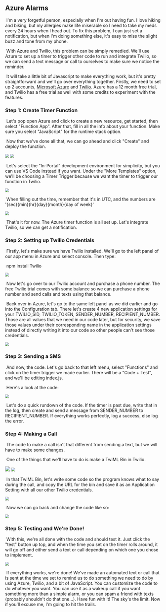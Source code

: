## Azure Alarms
​	I'm a very forgetful person, especially when I'm out having fun. I love hiking and biking, but my allergies make life miserable so I need to take my meds every 24 hours when I head out. To fix this problem, I can just set a notification, but when I'm doing something else, it's easy to miss the slight buzz and tone from my phone.

​	With Azure and Twilio, this problem can be simply remedied. We'll use Azure to set up a timer to trigger other code to run and integrate Twilio, so we can send a text message or call to ourselves to make sure we notice the reminder.

​	It will take a little bit of Javascript to make everything work, but it's pretty straightforward and we'll go over everything together. Firstly, we need to set up 2 accounts, [Microsoft Azure](https://azure.microsoft.com/en-us/free/search/?&ef_id=Cj0KCQjwn7j2BRDrARIsAHJkxmwz0tcFx8fTgoL7jogctsTPYrzEntPYcIpEu0QV_YRDbPFyv7oNrOoaAvspEALw_wcB:G:s&OCID=AID2000128_SEM_Cj0KCQjwn7j2BRDrARIsAHJkxmwz0tcFx8fTgoL7jogctsTPYrzEntPYcIpEu0QV_YRDbPFyv7oNrOoaAvspEALw_wcB:G:s&gclid=Cj0KCQjwn7j2BRDrARIsAHJkxmwz0tcFx8fTgoL7jogctsTPYrzEntPYcIpEu0QV_YRDbPFyv7oNrOoaAvspEALw_wcB) and [Twilio](https://www.twilio.com/try-twilio). Azure has a 12 month free trial, and Twilio has a free trial as well with some credits to experiment with the features.

### Step 1: Create Timer Function
​	Let's pop open Azure and click to create a new resource, get started, then select "Function App". After that, fill in all the info about your function. Make sure you select "JavaScript" for the runtime stack option.

​	Now that we've done all that, we can go ahead and click "Create" and deploy the function.

<img src=".\pics\01.PNG" style="zoom:75%;" />

<img src=".\pics\02.PNG" style="zoom:75%;" />

​	Let's select the "In-Portal" development environment for simplicity, but you can use VS Code instead if you want. Under the "More Templates" option, we'll be choosing a Timer Trigger because we want the timer to trigger our function in Twilio.

<img src=".\pics\03.PNG" style="zoom:75%;" />	

​	When filling out the time, remember that it's in UTC, and  the numbers are '{sec}{min}{hr}{day}{month}{day of week}'

<img src=".\pics\04.PNG" style="zoom:75%;" />

​	That's it for now. The Azure timer function is all set up. Let's integrate Twilio, so we can get a notification.

### Step 2: Setting up Twilio Credentials
​	Firstly, let's make sure we have Twilio installed. We'll go to the left panel of our app menu in Azure and select console. Then type: 

​	npm install Twilio

<img src=".\pics\05.PNG" style="zoom:75%;" />

​	Now let's go over to our Twilio account and purchase a phone number. The free Twilio trial comes with some balance so we can purchase a phone number and send calls and texts using that balance.

​	Back over in Azure, let's go to the same left panel as we did earlier and go into the Configuration tab. There let's create 4 new application settings for your TWILIO_SID, TWILIO_TOKEN, SENDER_NUMBER, RECIPIENT_NUMBER. Those are all values that we need in our code later, but for security, we save those values under their corresponding name in the application settings instead of directly writing it into our code so other people can't see those credentials. 

<img src=".\pics\06.PNG" style="zoom:75%;" />

### Step 3: Sending a SMS

​	And now, the code. Let's go back to that left menu, select "Functions" and click on the timer trigger we made earlier. There will be a "Code + Test", and we'll be editing index.js.

​	Here's a look at the code:

<img src=".\pics\08.PNG" style="zoom:75%;" />

​	Let's do a quick rundown of the code. If the timer is past due, write that in the log, then create and send a message from SENDER_NUMBER to RECIPIENT_NUMBER. If everything works perfectly, log a success, else log the error. 

### Step 4: Making a Call

​	The code to make a call isn't that different from sending a text, but we will have to make some changes. 

​	One of the things that we'll have to do is make a TwiML Bin in Twilio. 

<img src=".\pics\09.PNG" style="zoom:100%;" />

<img src=".\pics\10.PNG" style="zoom:75%;" />

​	In that TwiML Bin, let's write some code so the program knows what to say during the call, and copy the URL for the bin and save it as an Application Setting with all our other Twilio credentials. 

<img src= ".\pics\12.png" style="zoom:75%;" />

​	Now we can go back and change the code like so:

<img src=".\pics\11.PNG" style="zoom:75%;" />

###  Step 5: Testing and We're Done!

​	With this, we're all done with the code and should test it. Just click the "test" button up top, and when the time you set on the timer rolls around, it will go off and either send a text or call depending on which one you chose to implement. 

<img src=".\pics\13.PNG" style="zoom:75%;" />

​	If everything works, we're done! We've made an automated text or call that is sent at the time we set to remind us to do something we need to do by using Azure, Twilio, and a bit of JavaScript. You can customize the code to do whatever you want. You can use it as a wakeup call if you want something more than a simple alarm, or you can spam a friend with texts (probably shouldn't do that one...). Have fun with it! The sky's the limit. Now if you'll excuse me, I'm going to hit the trails.
